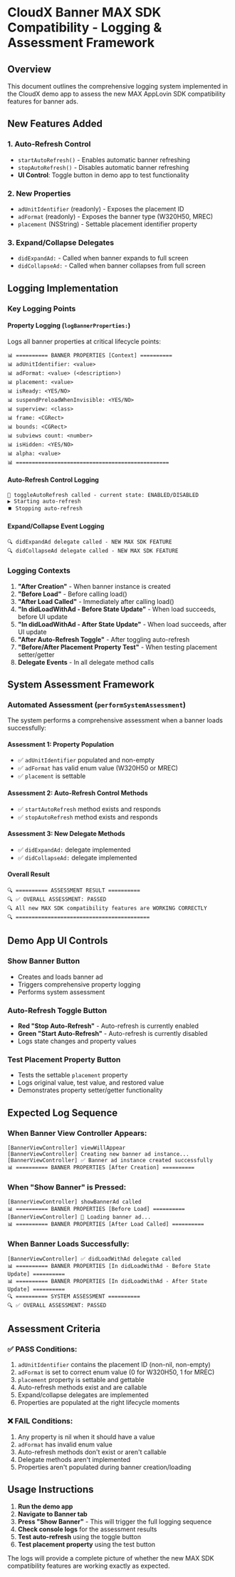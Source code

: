 # CloudX Banner MAX SDK Compatibility - Logging & Assessment Framework

## Overview
This document outlines the comprehensive logging system implemented in the CloudX demo app to assess the new MAX AppLovin SDK compatibility features for banner ads.

## New Features Added

### 1. **Auto-Refresh Control**
- `startAutoRefresh()` - Enables automatic banner refreshing
- `stopAutoRefresh()` - Disables automatic banner refreshing
- **UI Control**: Toggle button in demo app to test functionality

### 2. **New Properties**
- `adUnitIdentifier` (readonly) - Exposes the placement ID
- `adFormat` (readonly) - Exposes the banner type (W320H50, MREC)
- `placement` (NSString) - Settable placement identifier property

### 3. **Expand/Collapse Delegates**
- `didExpandAd:` - Called when banner expands to full screen
- `didCollapseAd:` - Called when banner collapses from full screen

## Logging Implementation

### Key Logging Points

#### **Property Logging (`logBannerProperties:`)**
Logs all banner properties at critical lifecycle points:
```
📊 ========== BANNER PROPERTIES [Context] ==========
📊 adUnitIdentifier: <value>
📊 adFormat: <value> (<description>)
📊 placement: <value>
📊 isReady: <YES/NO>
📊 suspendPreloadWhenInvisible: <YES/NO>
📊 superview: <class>
📊 frame: <CGRect>
📊 bounds: <CGRect>
📊 subviews count: <number>
📊 isHidden: <YES/NO>
📊 alpha: <value>
📊 ================================================
```

#### **Auto-Refresh Control Logging**
```
🔄 toggleAutoRefresh called - current state: ENABLED/DISABLED
▶️ Starting auto-refresh
⏹️ Stopping auto-refresh
```

#### **Expand/Collapse Event Logging**
```
🔍 didExpandAd delegate called - NEW MAX SDK FEATURE
🔍 didCollapseAd delegate called - NEW MAX SDK FEATURE
```

### Logging Contexts

1. **"After Creation"** - When banner instance is created
2. **"Before Load"** - Before calling load()
3. **"After Load Called"** - Immediately after calling load()
4. **"In didLoadWithAd - Before State Update"** - When load succeeds, before UI update
5. **"In didLoadWithAd - After State Update"** - When load succeeds, after UI update
6. **"After Auto-Refresh Toggle"** - After toggling auto-refresh
7. **"Before/After Placement Property Test"** - When testing placement setter/getter
8. **Delegate Events** - In all delegate method calls

## System Assessment Framework

### Automated Assessment (`performSystemAssessment`)

The system performs a comprehensive assessment when a banner loads successfully:

#### **Assessment 1: Property Population**
- ✅ `adUnitIdentifier` populated and non-empty
- ✅ `adFormat` has valid enum value (W320H50 or MREC)
- ✅ `placement` is settable

#### **Assessment 2: Auto-Refresh Control Methods**
- ✅ `startAutoRefresh` method exists and responds
- ✅ `stopAutoRefresh` method exists and responds

#### **Assessment 3: New Delegate Methods**
- ✅ `didExpandAd:` delegate implemented
- ✅ `didCollapseAd:` delegate implemented

#### **Overall Result**
```
🔍 ========== ASSESSMENT RESULT ==========
🔍 ✅ OVERALL ASSESSMENT: PASSED
🔍 All new MAX SDK compatibility features are WORKING CORRECTLY
🔍 ==========================================
```

## Demo App UI Controls

### **Show Banner Button**
- Creates and loads banner ad
- Triggers comprehensive property logging
- Performs system assessment

### **Auto-Refresh Toggle Button**
- **Red "Stop Auto-Refresh"** - Auto-refresh is currently enabled
- **Green "Start Auto-Refresh"** - Auto-refresh is currently disabled
- Logs state changes and property values

### **Test Placement Property Button**
- Tests the settable `placement` property
- Logs original value, test value, and restored value
- Demonstrates property setter/getter functionality

## Expected Log Sequence

### **When Banner View Controller Appears:**
```
[BannerViewController] viewWillAppear
[BannerViewController] Creating new banner ad instance...
[BannerViewController] ✅ Banner ad instance created successfully
📊 ========== BANNER PROPERTIES [After Creation] ==========
```

### **When "Show Banner" is Pressed:**
```
[BannerViewController] showBannerAd called
📊 ========== BANNER PROPERTIES [Before Load] ==========
[BannerViewController] 📱 Loading banner ad...
📊 ========== BANNER PROPERTIES [After Load Called] ==========
```

### **When Banner Loads Successfully:**
```
[BannerViewController] ✅ didLoadWithAd delegate called
📊 ========== BANNER PROPERTIES [In didLoadWithAd - Before State Update] ==========
📊 ========== BANNER PROPERTIES [In didLoadWithAd - After State Update] ==========
🔍 ========== SYSTEM ASSESSMENT ==========
🔍 ✅ OVERALL ASSESSMENT: PASSED
```

## Assessment Criteria

### **✅ PASS Conditions:**
1. `adUnitIdentifier` contains the placement ID (non-nil, non-empty)
2. `adFormat` is set to correct enum value (0 for W320H50, 1 for MREC)
3. `placement` property is settable and gettable
4. Auto-refresh methods exist and are callable
5. Expand/collapse delegates are implemented
6. Properties are populated at the right lifecycle moments

### **❌ FAIL Conditions:**
1. Any property is nil when it should have a value
2. `adFormat` has invalid enum value
3. Auto-refresh methods don't exist or aren't callable
4. Delegate methods aren't implemented
5. Properties aren't populated during banner creation/loading

## Usage Instructions

1. **Run the demo app**
2. **Navigate to Banner tab**
3. **Press "Show Banner"** - This will trigger the full logging sequence
4. **Check console logs** for the assessment results
5. **Test auto-refresh** using the toggle button
6. **Test placement property** using the test button

The logs will provide a complete picture of whether the new MAX SDK compatibility features are working exactly as expected.
